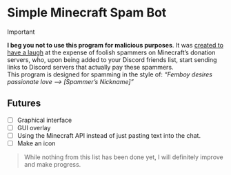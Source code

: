 # Simple Minecraft Spam Bot
> [!IMPORTANT]
> <b>I beg you not to use this program for malicious purposes</b>. It was <ins>created to have a laugh</ins> at the expense of foolish spammers on Minecraft’s donation servers, who, upon being added to your Discord friends list, start sending links to Discord servers that actually pay these spammers.<br>This program is designed for spamming in the style of: <i>“Femboy desires passionate love —> _[Spammer’s Nickname]_”</i>
## Futures
- [ ] Graphical interface
- [ ] GUI overlay
- [ ] Using the Minecraft API instead of just pasting text into the chat.
- [ ] Make an icon
> While nothing from this list has been done yet, I will definitely improve and make progress.
